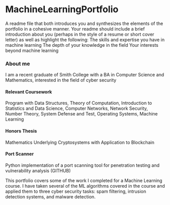 # MachineLearningPortfolio


A readme file that both introduces you and synthesizes the elements of the portfolio in a cohesive manner. Your readme should include a brief introduction about you (perhaps in the style of a resume or short cover letter) as well as highlight the following: 
The skills and expertise you have in machine learning
The depth of your knowledge in the field
Your interests beyond machine learning 

### About me

I am a recent graduate of Smith College with a BA in Computer Science and Mathematics, interested in the field of cyber security

#### Relevant Coursework
Program with Data Structures, Theory of Computation, Introduction to Statistics and Data Science, Computer Networks, Network Security, Number Theory, System Defense and Test, Operating Systems, Machine Learning

#### Honors Thesis
Mathematics Underlying Cryptosystems with Application to Blockchain

#### Port Scanner 
Python implementation of a port scanning tool for penetration testing and vulnerability analysis (GITHUB)


This portfolio covers some of the work I completed for a Machine Learning course. I have taken several of the ML algorithms covered in the course and applied them to three cyber security tasks: spam filtering, intrusion detection systems, and malware detection. 
